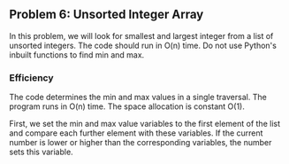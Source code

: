 ## Problem 6: Unsorted Integer Array
In this problem, we will look for smallest and largest integer from a list of unsorted integers. The code should run in O(n) time. Do not use Python's inbuilt functions to find min and max.


### Efficiency
The code determines the min and max values in a single traversal. The program runs in O(n) time. The space allocation is constant O(1). 

First, we set the min and max value variables to the first element of the list and compare each further element with these variables. If the current number is lower or higher than the corresponding variables, the number sets this variable.